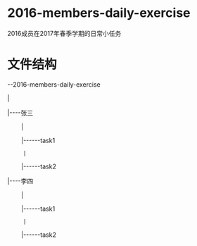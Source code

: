 # 2016-members-daily-exercise
2016成员在2017年春季学期的日常小任务 
# 文件结构
--2016-members-daily-exercise

  |
  
  |----张三
  
         |
         
         |------task1
         
         |
         |------task2
         
  |----李四
  
         |
         
         |------task1
         
         |
         |------task2
